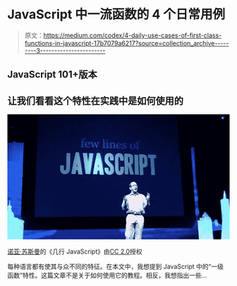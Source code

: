 # JavaScript 中一流函数的 4 个日常用例

> 原文：<https://medium.com/codex/4-daily-use-cases-of-first-class-functions-in-javascript-17b7079a6217?source=collection_archive---------3----------------------->

## JavaScript 101+版本

## 让我们看看这个特性在实践中是如何使用的

![](img/e50913ad6f778d935988757503348e24.png)

[](https://www.flickr.com/photos/26325011@N00/4532907271)[诺亚·苏斯曼](https://www.flickr.com/photos/26325011@N00)的《几行 JavaScript》由[CC 2.0](https://creativecommons.org/licenses/by/2.0/?ref=ccsearch&atype=rich)授权

每种语言都有使其与众不同的特征。在本文中，我想提到 JavaScript 中的“一级函数”特性。这篇文章不是关于如何使用它的教程。相反，我想指出一些…